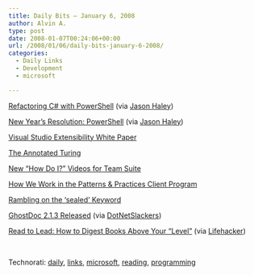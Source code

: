 ```yaml
---
title: Daily Bits – January 6, 2008
author: Alvin A.
type: post
date: 2008-01-07T00:24:06+00:00
url: /2008/01/06/daily-bits-january-6-2008/
categories:
  - Daily Links
  - Development
  - microsoft

---
```

<a href="http://www.aaronlerch.com/blog/2008/01/04/refactoring-c-with-powershell/" target="_blank">Refactoring C# with PowerShell</a> (via <a href="http://jasonhaley.com/blog/archive/2008/01/05/141020.aspx" target="_blank">Jason Haley</a>)

<a href="http://www.wintellect.com/cs/blogs/jrobbins/archive/2008/01/05/new-year-s-resolution-powershell.aspx" target="_blank">New Year&#8217;s Resolution: PowerShell</a> (via <a href="http://jasonhaley.com/blog/archive/2008/01/06/141023.aspx" target="_blank">Jason Haley</a>)

<a href="http://www.microsoft.com/downloads/details.aspx?familyid=d599b48b-ca84-46f4-b87d-75e5b8845036&displaylang=en&tm" target="_blank">Visual Studio Extensibility White Paper</a>

<a href="http://www.sellsbrothers.com/news/showTopic.aspx?ixTopic=2163" target="_blank">The Annotated Turing</a>

<a href="http://blogs.msdn.com/angelab/archive/2008/01/05/new-how-do-i-videos-for-team-suite.aspx" target="_blank">New &#8220;How Do I?&#8221; Videos for Team Suite</a>

<a href="http://codebetter.com/blogs/glenn.block/archive/2008/01/05/how-we-work-in-the-patterns-amp-practices-client-program.aspx" target="_blank">How We Work in the Patterns & Practices Client Program</a>

<a href="http://codebetter.com/blogs/patricksmacchia/archive/2008/01/05/rambling-on-the-sealed-keyword.aspx" target="_blank">Rambling on the &#8216;sealed&#8217; Keyword</a>

<a href="http://weblogs.asp.net/rweigelt/archive/2008/01/06/5560144.aspx" target="_blank">GhostDoc 2.1.3 Released</a> (via <a href="http://dotnetslackers.com/VB_NET/re-75905_GhostDoc_2_1_3_Released.aspx" target="_blank">DotNetSlackers</a>)

<a href="http://www.ryanholiday.net/archives/read_to_lead_how_to_digest_boo_1.phtml" target="_blank">Read to Lead: How to Digest Books Above Your &#8220;Level&#8221;</a> (via <a href="http://lifehacker.com/340755/digest-books-above-your-reading-level" target="_blank">Lifehacker</a>)

&nbsp;

<div class="wlWriterSmartContent" id="scid:C16BAC14-9A3D-4c50-9394-FBFEF7A93539:7e971260-3d8c-4255-97cf-b44c7c5ca18d" style="padding-right: 0px; display: inline; padding-left: 0px; padding-bottom: 0px; margin: 0px; padding-top: 0px">
  <!--dotnetkickit-->
</div>

<div class="wlWriterSmartContent" id="scid:d7bf807d-7bb0-458a-811f-90c51817d5c2:5e802351-e831-47cd-83af-272372aa9db4" style="padding-right: 0px; display: inline; padding-left: 0px; padding-bottom: 0px; margin: 0px; padding-top: 0px">
  <p>
    <span class="TagSite">Technorati:</span> <a href="http://technorati.com/tag/daily" rel="tag" class="tag">daily</a>, <a href="http://technorati.com/tag/links" rel="tag" class="tag">links</a>, <a href="http://technorati.com/tag/microsoft" rel="tag" class="tag">microsoft</a>, <a href="http://technorati.com/tag/reading" rel="tag" class="tag">reading</a>, <a href="http://technorati.com/tag/programming" rel="tag" class="tag">programming</a><br /><!-- StartInsertedTags: daily, links, microsoft, reading, programming :EndInsertedTags -->
  </p>
</div>